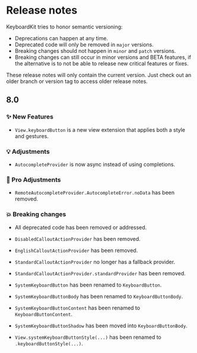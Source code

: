 # Release notes

KeyboardKit tries to honor semantic versioning:

* Deprecations can happen at any time.
* Deprecated code will only be removed in `major` versions.
* Breaking changes should not happen in `minor` and `patch` versions.
* Breaking changes can still occur in minor versions and BETA features, if the alternative is to not be able to release new critical features or fixes.

These release notes will only contain the current version. Just check out an older branch or version tag to access older release notes. 



## 8.0

### ✨ New Features

* `View.keyboardButton` is a new view extension that applies both a style and gestures.

### 💡 Adjustments

* `AutocompleteProvider` is now async instead of using completions.

### 👑 Pro Adjustments

* `RemoteAutocompleteProvider.AutocompleteError.noData` has been removed.
    
### 💥 Breaking changes 

* All deprecated code has been removed or addressed.

* `DisabledCalloutActionProvider` has been removed.
* `EnglishCalloutActionProvider` has been removed.
* `StandardCalloutActionProvider` no longer has a fallback provider.
* `StandardCalloutActionProvider.standardProvider` has been removed.
* `SystemKeyboardButton` has been renamed to `KeyboardButton`.
* `SystemKeyboardButtonBody` has been renamed to `KeyboardButtonBody`.
* `SystemKeyboardButtonContent` has been renamed to `KeyboardButtonContent`.
* `SystemKeyboardButtonShadow` has been moved into `KeyboardButtonBody`.
* `View.systemKeyboardButtonStyle(...)` has been renamed to `.keyboardButtonStyle(...)`.
